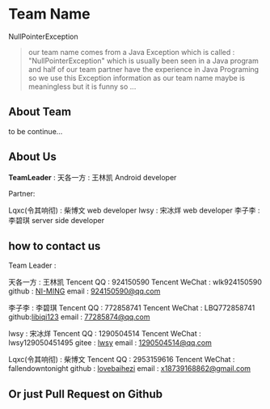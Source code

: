 # Team Name

NullPointerException

>our team name comes from a Java Exception which is called  : "NullPointerException"
>which is usually been seen in a Java program
>and half of our team partner have the experience in Java Programing
>so we use this Exception information as our team name
>maybe is meaningless but it is funny so ...

## About Team

to be continue...

## About Us

**TeamLeader** :
天各一方 : 王林凯 Android developer

Partner:

Lqxc(令其响彻) : 柴博文 web developer
lwsy : 宋冰烊 web developer
李子李 : 李碧琪 server side developer

## how to contact us

Team Leader :

天各一方 : 王林凯
Tencent QQ : 924150590
Tencent WeChat : wlk924150590
github : [NI-MING](https://github.com/NI-MING)
email : 924150590@qq.com

李子李 : 李碧琪
Tencent QQ : 772858741
Tencent WeChat : LBQ772858741
github:[libiqi123](https://github.com/libiqi123)
email : 77285874@qq.com

lwsy : 宋冰烊
Tencent QQ : 1290504514
Tencent WeChat : lwsy129050451495
gitee : [lwsy](https://gitee.com/lwsys)
email : 1290504514@qq.com

Lqxc(令其响彻) : 柴博文
Tencent QQ : 2953159616
Tencent WeChat : fallendowntonight
github : [lovebaihezi](https://github.com/lovebaihezi)
email : x18739168862@gmail.com

## Or just Pull Request on Github

